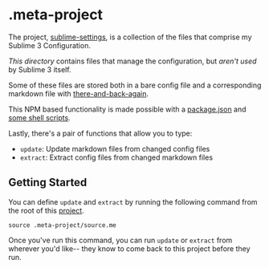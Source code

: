 # .meta-project

The project, [sublime-settings], is a collection of the files that comprise my
Sublime 3 Configuration.

[sublime-settings]: https://github.com/jedcn/sublime-settings

*This directory* contains files that manage the configuration, but *aren't
used* by Sublime 3 itself.

Some of these files are stored both in a bare config file and a corresponding
markdown file with [there-and-back-again].

[there-and-back-again]: https://github.com/jedcn/there-and-back-again

This NPM based functionality is made possible with a [package.json] and
[some shell scripts].

[package.json]: ./package.json
[some shell scripts]: ./bin

Lastly, there's a pair of functions that allow you to type:

* `update`: Update markdown files from changed config files
* `extract`: Extract config files from changed markdown files

## Getting Started

You can define `update` and `extract` by running the following command from the
root of this [project][sublime-settings].

```shell
source .meta-project/source.me
```

Once you've run this command, you can run `update` or `extract` from wherever
you'd like-- they know to come back to this project before they run.
